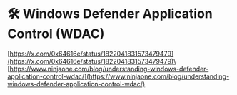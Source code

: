# 🛠️ Windows Defender Application Control (WDAC)

[https://x.com/0x64616e/status/1822041831573479479](https://x.com/0x64616e/status/1822041831573479479)\
[https://www.ninjaone.com/blog/understanding-windows-defender-application-control-wdac/](https://www.ninjaone.com/blog/understanding-windows-defender-application-control-wdac/)
